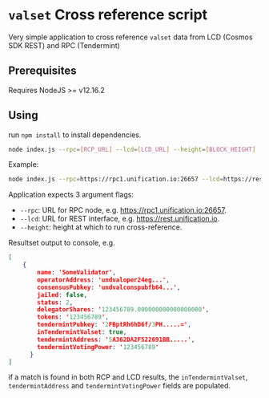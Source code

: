 # `valset` Cross reference script

Very simple application to cross reference `valset` data from LCD (Cosmos SDK REST) 
and RPC (Tendermint)

## Prerequisites

Requires NodeJS >= v12.16.2

## Using

run `npm install` to install dependencies.

```bash 
node index.js --rpc=[RCP_URL] --lcd=[LCD_URL] --height=[BLOCK_HEIGHT]
```

Example:

```bash 
node index.js --rpc=https://rpc1.unification.io:26657 --lcd=https://rest.unification.io --height=1350573
```

Application expects 3 argument flags:

- `--rpc`: URL for RPC node, e.g. https://rpc1.unification.io:26657.
- `--lcd`: URL for REST interface, e.g. https://rest.unification.io.
- `--height`: height at which to run cross-reference.

Resultset output to console, e.g.

```json 
[
    {
        name: 'SomeValidator',
        operatorAddress: 'undvaloper24eg...',
        consensusPubkey: 'undvalconspubfb64...',
        jailed: false,
        status: 2,
        delegatorShares: '123456789.000000000000000000',
        tokens: '123456789',
        tendermintPubkey: '2FBptRh6hD6f/3PH.....=',
        inTendermintValset: true,
        tendermintAddress: '5A362DA2F522691BB.....',
        tendermintVotingPower: '123456789'
      }
]
```

if a match is found in both RCP and LCD results, the `inTendermintValset`, `tendermintAddress`
and `tendermintVotingPower` fields are populated.
